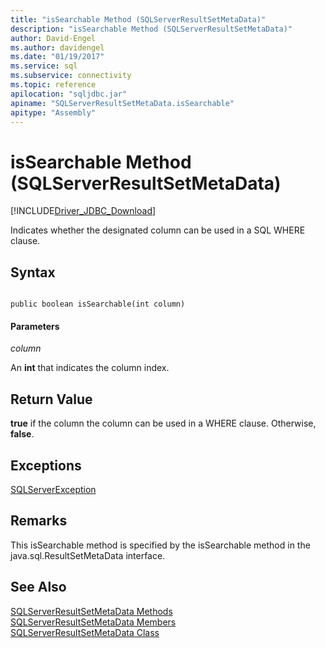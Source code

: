 ```yaml
---
title: "isSearchable Method (SQLServerResultSetMetaData)"
description: "isSearchable Method (SQLServerResultSetMetaData)"
author: David-Engel
ms.author: davidengel
ms.date: "01/19/2017"
ms.service: sql
ms.subservice: connectivity
ms.topic: reference
apilocation: "sqljdbc.jar"
apiname: "SQLServerResultSetMetaData.isSearchable"
apitype: "Assembly"
---
```

# isSearchable Method (SQLServerResultSetMetaData)
[!INCLUDE[Driver_JDBC_Download](../../../includes/driver_jdbc_download.md)]

  Indicates whether the designated column can be used in a SQL WHERE clause.  
  
## Syntax  
  
```  
  
public boolean isSearchable(int column)  
```  
  
#### Parameters  
 *column*  
  
 An **int** that indicates the column index.  
  
## Return Value  
 **true** if the column the column can be used in a WHERE clause. Otherwise, **false**.  
  
## Exceptions  
 [SQLServerException](../../../connect/jdbc/reference/sqlserverexception-class.md)  
  
## Remarks  
 This isSearchable method is specified by the isSearchable method in the java.sql.ResultSetMetaData interface.  
  
## See Also  
 [SQLServerResultSetMetaData Methods](../../../connect/jdbc/reference/sqlserverresultsetmetadata-methods.md)   
 [SQLServerResultSetMetaData Members](../../../connect/jdbc/reference/sqlserverresultsetmetadata-members.md)   
 [SQLServerResultSetMetaData Class](../../../connect/jdbc/reference/sqlserverresultsetmetadata-class.md)  
  
  
